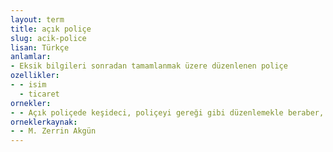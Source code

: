```yaml
---
layout: term
title: açık poliçe
slug: acik-police
lisan: Türkçe
anlamlar:
- Eksik bilgileri sonradan tamamlanmak üzere düzenlenen poliçe
ozellikler:
- - isim
  - ticaret
ornekler:
- - Açık poliçede keşideci, poliçeyi gereği gibi düzenlemekle beraber, sonradan belli olacak duruma göre senedi teslim alan tarafından doldurulmak üzere açık bırakmıştır
orneklerkaynak:
- - M. Zerrin Akgün
---
```

